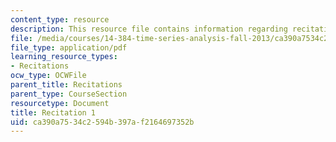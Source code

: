 ```yaml
---
content_type: resource
description: This resource file contains information regarding recitation 1.
file: /media/courses/14-384-time-series-analysis-fall-2013/ca390a7534c2594b397af2164697352b_MIT14_384F13_rec1.pdf
file_type: application/pdf
learning_resource_types:
- Recitations
ocw_type: OCWFile
parent_title: Recitations
parent_type: CourseSection
resourcetype: Document
title: Recitation 1
uid: ca390a75-34c2-594b-397a-f2164697352b
---
```

